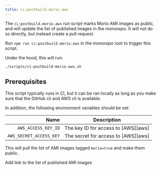 ```yaml
--- 
title: ci:postbuild.morio.aws
---
```


The `ci:postbuild.morio.aws` _run script_ marks Morio AMI images as public,
and will update the list of published images in the _monorepo_. It will not
do so directly, but instead create a pull request.

Run `npm run ci:postbuild.morio.aws` in the _monorepo_ root to trigger this script.

Under the hood, this will run:

```sh title="Terminal"
./scripts/ci-postbuild-morio-aws.sh
```

## Prerequisites

This script typically runs in CI, but it can be ran locally as long as you make
sure that the GitHub cli and AWS cli is available.

In addition, the following environment variables should be set:

| Name | Description |
| ----:| ----------- |
| `AWS_ACCESS_KEY_ID` | The key ID for access to [AWS][aws] |
| `AWS_SECRET_ACCESS_KEY` | The secret for access to [AWS][aws] |

This will pull the list of AMI images tagged `morio=true` and make them public.

<Fixme>Add link to the list of published AMI images</Fixme>
